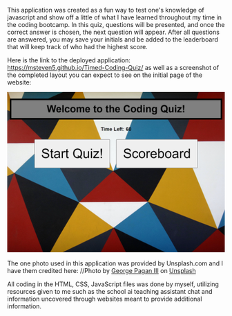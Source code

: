 This application was created as a fun way to test one's knowledge of javascript and show off a little of what I have learned throughout my time in the coding bootcamp. In this quiz, questions will be presented, and once the correct answer is chosen, the next question will appear. After all questions are answered, you may save your initials and be added to the leaderboard that will keep track of who had the highest score.

Here is the link to the deployed application: https://msteven5.github.io/Timed-Coding-Quiz/ as well as a screenshot of the completed layout you can expect to see on the initial page of the website: 

![Alt text](_C__Users_MSted_bootcamp_Timed-Coding-Quiz_index.html.png)


The one photo used in this application was provided by Unsplash.com and I have them credited here:
//Photo by <a href="https://unsplash.com/@gpthree?utm_content=creditCopyText&utm_medium=referral&utm_source=unsplash">George Pagan III</a> on <a href="https://unsplash.com/photos/multicolored-wallpaper-WwCTFNpZx8g?utm_content=creditCopyText&utm_medium=referral&utm_source=unsplash">Unsplash</a>

All coding in the HTML, CSS, JavaScript files was done by myself, utilizing resources given to me such as the school ai teaching assistant chat and information uncovered through websites meant to provide additional information.
